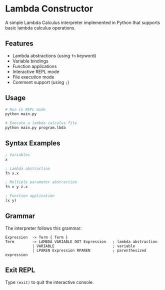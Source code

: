 # Lambda Constructor

A simple Lambda Calculus interpreter implemented in Python that supports basic lambda calculus operations.

## Features
* Lambda abstractions (using `fn` keyword)
* Variable bindings
* Function applications
* Interactive REPL mode
* File execution mode
* Comment support (using `;`)

## Usage
```bash
# Run in REPL mode
python main.py

# Execute a lambda calculus file
python main.py program.lbda
```

## Syntax Examples
```lisp
; Variables
x

; Lambda abstraction
fn x.x

; Multiple parameter abstraction
fn x y z.x

; Function application
(x y)
```

## Grammar
The interpreter follows this grammar:
```text
Expression  -> Term { Term }
Term        -> LAMBDA VARIABLE DOT Expression   ; lambda abstraction
            | VARIABLE                          ; variable
            | LPAREN Expression RPAREN          ; parenthesized expression
```

## Exit REPL
Type `(exit)` to quit the interactive console.